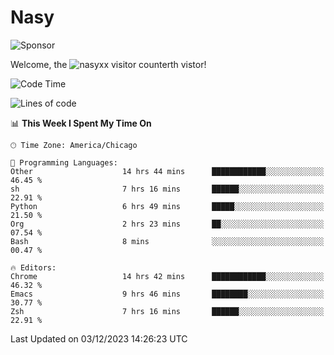 # Nasy

<!--
<p align="center">
<img height="200" src="https://github-readme-stats.vercel.app/api?username=nasyxx&count_private=true&show_icons=true&theme=dracula&include_all_commits=true"/>
<img height="200" src="https://github-readme-stats.vercel.app/api/top-langs/?username=nasyxx&theme=dracula&hide=html,jupyter+notebook&count_private=true&show_icons=true"/>
</p>

  
----------------
-->

![Sponsor](https://img.shields.io/static/v1.svg?label=Sponsor&message=%E2%9D%A4&logo=GitHub&style=flat&color=pink)
 
Welcome, the ![nasyxx visitor counter](https://count.getloli.com/get/@nasyxx?theme=rule34)th vistor!
 
<!--START_SECTION:waka-->
![Code Time](http://img.shields.io/badge/Code%20Time-4%2C044%20hrs%2026%20mins-blue)

![Lines of code](https://img.shields.io/badge/From%20Hello%20World%20I%27ve%20Written-6.3%20million%20lines%20of%20code-blue)

📊 **This Week I Spent My Time On** 

```text
🕑︎ Time Zone: America/Chicago

💬 Programming Languages: 
Other                    14 hrs 44 mins      ████████████░░░░░░░░░░░░░   46.45 % 
sh                       7 hrs 16 mins       ██████░░░░░░░░░░░░░░░░░░░   22.91 % 
Python                   6 hrs 49 mins       █████░░░░░░░░░░░░░░░░░░░░   21.50 % 
Org                      2 hrs 23 mins       ██░░░░░░░░░░░░░░░░░░░░░░░   07.54 % 
Bash                     8 mins              ░░░░░░░░░░░░░░░░░░░░░░░░░   00.47 % 

🔥 Editors: 
Chrome                   14 hrs 42 mins      ████████████░░░░░░░░░░░░░   46.32 % 
Emacs                    9 hrs 46 mins       ████████░░░░░░░░░░░░░░░░░   30.77 % 
Zsh                      7 hrs 16 mins       ██████░░░░░░░░░░░░░░░░░░░   22.91 % 
```


 Last Updated on 03/12/2023 14:26:23 UTC
<!--END_SECTION:waka-->

<!-- ![visitors](https://visitor-badge.laobi.icu/badge?page_id=nasyxx.nasyxx) -->
